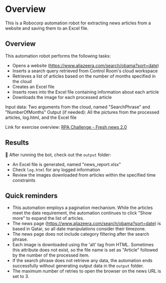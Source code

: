 # Overview

This is a Robocorp automation robot for extracting news articles from a website and saving them to an Excel file.

## Overview

This automation robot performs the following tasks:
- Opens a website (https://www.aljazeera.com/search/obama?sort=date)
- Inserts a search query retrieved from Control Room's cloud workspace
- Retrieves a list of articles based on the number of months specified in the cloud
- Creates an Excel file
- Inserts rows into the Excel file containing information about each article
- Downloads the image for each processed article

Input data: Two arguments from the cloud, named "SearchPhrase" and "NumberOfMonths"
Output (if needed): All the pictures from the processed articles, log.html, and the Excel file

Link for exercise overview: [RPA Challenge - Fresh news 2.0](https://thoughtfulautomation.notion.site/RPA-Challenge-Fresh-news-2-0-37e2db5f88cb48d5ab1c972973226eb4)

## Results

🚀 After running the bot, check out the `output` folder:
- An Excel file is generated, named "news_report.xlsx"
- Check `log.html` for any logged information
- Review the images downloaded from articles within the specified time constraints  

## Quick reminders

- This automation employs a pagination mechanism. While the articles meet the date requirement, the automation continues to click "Show more" to expand the list of articles.
- The news page (https://www.aljazeera.com/search/obama?sort=date) is based in Qatar, so all date manipulations consider their timezone.
- The news page does not include category filtering after the search phrase.
- Each image is downloaded using the 'alt' tag from HTML. Sometimes this attribute does not exist, so the file name is set as "Article" followed by the number of the processed item.
- If the search phrase does not retrieve any data, the automation ends successfully without generating output data in the `output` folder.
- The maximum number of retries to open the browser on the news URL is set to 3.


